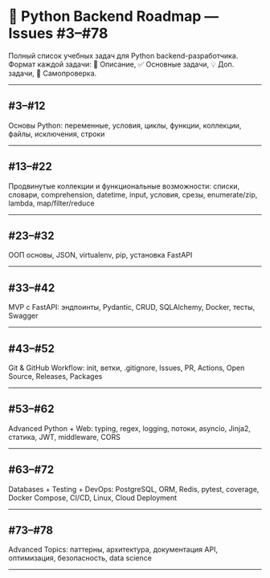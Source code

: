 # 🐍 Python Backend Roadmap — Issues #3–#78

Полный список учебных задач для Python backend-разработчика.
Формат каждой задачи: 📝 Описание, ✅ Основные задачи, 💡 Доп. задачи, 🧪 Самопроверка.

---
## #3–#12

Основы Python: переменные, условия, циклы, функции, коллекции, файлы, исключения, строки

---

## #13–#22

Продвинутые коллекции и функциональные возможности: списки, словари, comprehension, datetime, input, условия, срезы, enumerate/zip, lambda, map/filter/reduce

---

## #23–#32

ООП основы, JSON, virtualenv, pip, установка FastAPI

---

## #33–#42

MVP с FastAPI: эндпоинты, Pydantic, CRUD, SQLAlchemy, Docker, тесты, Swagger

---

## #43–#52

Git & GitHub Workflow: init, ветки, .gitignore, Issues, PR, Actions, Open Source, Releases, Packages

---

## #53–#62

Advanced Python + Web: typing, regex, logging, потоки, asyncio, Jinja2, статика, JWT, middleware, CORS

---

## #63–#72

Databases + Testing + DevOps: PostgreSQL, ORM, Redis, pytest, coverage, Docker Compose, CI/CD, Linux, Cloud Deployment

---

## #73–#78

Advanced Topics: паттерны, архитектура, документация API, оптимизация, безопасность, data science

---

